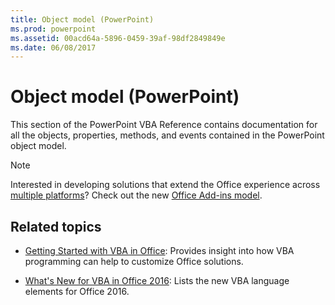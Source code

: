 ```yaml
---
title: Object model (PowerPoint)
ms.prod: powerpoint
ms.assetid: 00acd64a-5896-0459-39af-98df2849849e
ms.date: 06/08/2017
---
```



# Object model (PowerPoint)

This section of the PowerPoint VBA Reference contains documentation for all the objects, properties, methods, and events contained in the PowerPoint object model.

> [!NOTE] 
> Interested in developing solutions that extend the Office experience across [multiple platforms](https://dev.office.com/add-in-availability)? Check out the new [Office Add-ins model](https://dev.office.com/docs/add-ins/overview/office-add-ins).

## Related topics

- [Getting Started with VBA in Office](../../../Library-Reference/Concepts/getting-started-with-vba-in-office.md): Provides insight into how VBA programming can help to customize Office solutions.

- [What's New for VBA in Office 2016](../../../Library-Reference/Concepts/what-s-new-for-vba-in-office-2016.md): Lists the new VBA language elements for Office 2016.

